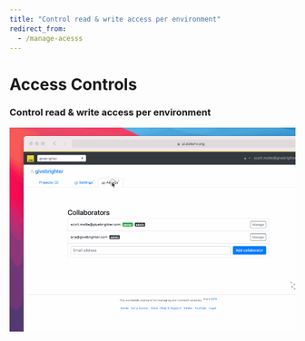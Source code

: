 ```yaml
---
title: "Control read & write access per environment"
redirect_from:
  - /manage-acesss
---
```


<div class="row">
  <div class="col-lg-8 offset-lg-2">
    <h1 class="text-center h5 text-secondary font-monospace mt-5 pb-0 mb-0 fw-normal">Access Controls</h1>
    <h3 class="text-center h2 fw-bold">Control read & write access per environment</h3>
  </div>
</div>

<div class="row mb-5">
  <div class="col-lg-6 offset-lg-3">
    <img src="/assets/img/cloudinary/manage-access-6d2809d78b5887b6d92be6bb584d5cf0a91e807b9160cb585fbf69570645e8ac_tqkjkr.gif" class="w-100 border border-4 rounded" />
  </div>
</div>
